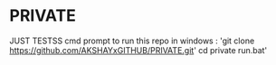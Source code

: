 # PRIVATE
JUST TESTSS
cmd prompt to run this repo in windows :
'git clone https://github.com/AKSHAYxGITHUB/PRIVATE.git'
cd private
run.bat'
